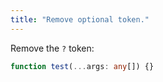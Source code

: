 ```yaml
---
title: "Remove optional token."
---
```


Remove the `?` token:

```ts
function test(...args: any[]) {}
```
